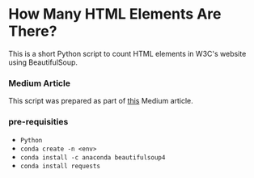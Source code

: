 # How Many HTML Elements Are There?

This is a short Python script to count HTML elements in W3C's website using BeautifulSoup.

### Medium Article

This script was prepared as part of [this](https://medium.com/@aa-ag) Medium article.

### pre-requisities

- `Python`
- `conda create -n <env>`
- `conda install -c anaconda beautifulsoup4`
- `conda install requests`